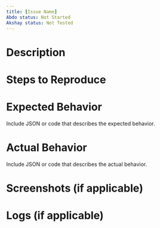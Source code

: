 ```yaml
---
title: [Issue Name]
Abdo status: Not Started
Akshay status: Not Tested
---
```


# Description

# Steps to Reproduce

# Expected Behavior

Include JSON or code that describes the expected behavior.

# Actual Behavior

Include JSON or code that describes the actual behavior.

# Screenshots (if applicable)

# Logs (if applicable)
